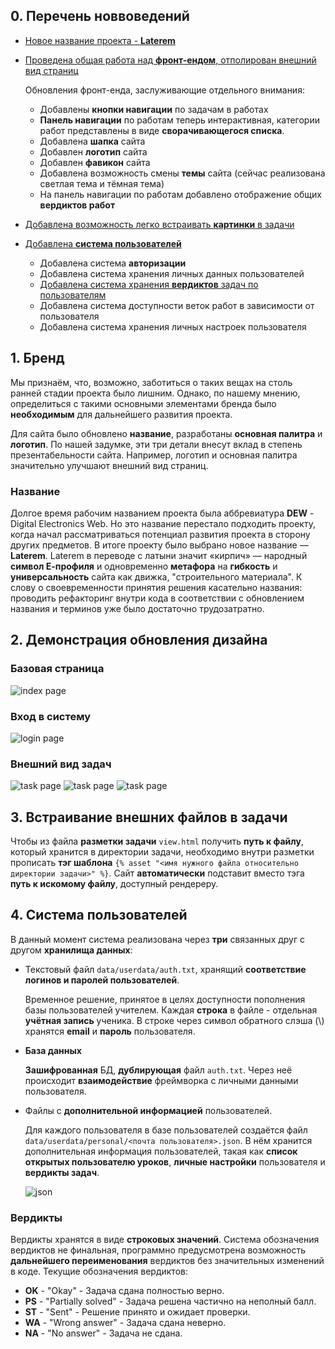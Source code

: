 ## 0. Перечень новвоведений 
- [Новое название проекта - **Laterem**](#название)
- [Проведена общая работа над **фронт-ендом**, отполирован внешний вид страниц](#2-демонстрация-обновления-дизайна)
    
    Обновления фронт-енда, заслуживающие отдельного внимания:
    - Добавлены **кнопки навигации** по задачам в работах 
    - **Панель навигации** по работам теперь интерактивная, категории работ представлены в виде **сворачивающегося списка**. 
    - Добавлена **шапка** сайта 
    - Добавлен **логотип** сайта 
    - Добавлен **фавикон** сайта 
    - Добавлена возможность смены **темы** сайта (сейчас реализована светлая тема и тёмная тема) 
    - На панель навигации по работам добавлено отображение общих **вердиктов работ**
- [Добавлена возможность легко встраивать **картинки** в задачи](#3-встраивание-внешних-файлов-в-задачи)
- [Добавлена **система пользователей**](#4-система-пользователей)
    - Добавлена система **авторизации**
    - Добавлена система хранения личных данных пользователей
    - [Добавлена система хранения **вердиктов** задач по пользователям](#вердикты)
    - Добавлена система доступности веток работ в зависимости от пользователя 
    - Добавлена система хранения личных настроек пользователя 

  
## 1. Бренд 
Мы признаём, что, возможно, заботиться о таких вещах на столь ранней стадии проекта было лишним. Однако, по нашему мнению, определиться с такими основными элементами бренда было **необходимым** для дальнейшего развития проекта. 
  
Для сайта было обновлено **название**, разработаны **основная палитра** и **логотип**. По нашей задумке, эти три детали внесут вклад в степень презентабельности сайта. Например, логотип и основная палитра значительно улучшают внешний вид страниц. 
  
### Название 
Долгое время рабочим названием проекта была аббревиатура **DEW** - Digital Electronics Web. Но это название перестало подходить проекту, когда начал рассматриваться потенциал развития проекта в сторону других предметов. 
В итоге проекту было выбрано новое название — **Laterem**. 
Laterem в переводе с латыни значит «кирпич» — народный **символ Е-профиля** и одновременно **метафора** на **гибкость** и **универсальность** сайта как движка, "строительного материала". 
К слову о своевременности принятия решения касательно названия: проводить рефакторинг внутри кода в соответствии с обновлением названия и терминов уже было достаточно трудозатратно. 
 
## 2. Демонстрация обновления дизайна 

### Базовая страница
![index page](img/index.jpg)
### Вход в систему
![login page](img/login.jpg)
### Внешний вид задач
![task page](img/task1.jpg)
![task page](img/task2.jpg)
![task page](img/eyeburn.jpg)


## 3. Встраивание **внешних файлов** в задачи
Чтобы из файла **разметки задачи** `view.html` получить **путь к файлу**, который хранится в директории задачи, необходимо внутри разметки прописать **тэг шаблона** `{% asset "<имя нужного файла относительно директории задачи>" %}`. Сайт **автоматически** подставит вместо тэга **путь к искомому файлу**, доступный рендереру. 

## 4. Система пользователей
В данный момент система реализована через **три** связанных друг с другом **хранилища данных**:
- Текстовый файл `data/userdata/auth.txt`, хранящий **соответствие логинов и паролей пользователей**. 
    
    Временное решение, принятое в целях доступности пополнения базы пользователей учителем. 
    Каждая **строка** в файле - отдельная **учётная запись** ученика. В строке через символ обратного слэша (\\) хранятся **email** и **пароль** пользователя. 
- **База данных**
    
    **Зашифрованная** БД, **дублирующая** файл `auth.txt`. Через неё происходит **взаимодействие** фреймворка с личными данными пользователя. 
- Файлы с **дополнительной информацией** пользователей. 
    
    Для каждого пользователя в базе пользователей создаётся файл `data/userdata/personal/<почта пользователя>.json`. В нём хранится дополнительная информация пользователей, такая как **список открытых пользователю уроков**, **личные настройки** пользователя и **вердикты задач**. 

    ![json](img/pesonal.jpg)

### Вердикты
Вердикты хранятся в виде **строковых значений**. Система обозначения вердиктов не финальная, программно предусмотрена возможность **дальнейшего переименования** вердиктов без значительных изменений в коде. 
Текущие обозначения вердиктов:
- **OK** - "Okay" - Задача сдана полностью верно. 
- **PS** - "Partially solved" - Задача решена частично на неполный балл. 
- **ST** - "Sent" - Решение принято и ожидает проверки.
- **WA** - "Wrong answer" - Задача сдана неверно.
- **NA** - "No answer" - Задача не сдана.